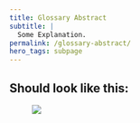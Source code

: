 ```yaml
---
title: Glossary Abstract
subtitle: |
  Some Explanation.
permalink: /glossary-abstract/
hero_tags: subpage
---
```


## Should look like this:

<figure class="image">
  <img src="{{baseurl}}/assets/templates/glossary-abstract.png">
</figure>
